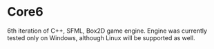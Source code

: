 # Core6
6th iteration of C++, SFML, Box2D game engine. Engine was currently tested only on Windows, although Linux will be supported as well.
